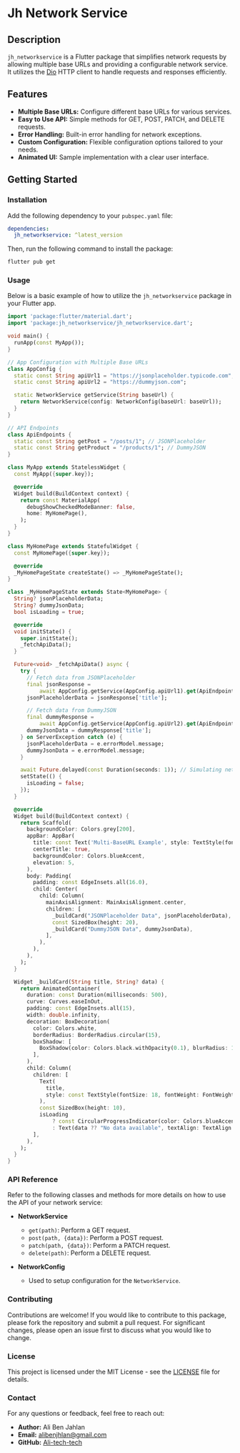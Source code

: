 # Jh Network Service


## Description

`jh_networkservice` is a Flutter package that simplifies network requests by allowing multiple base URLs and providing a configurable network service. It utilizes the [Dio](https://pub.dev/packages/dio) HTTP client to handle requests and responses efficiently.

## Features

- **Multiple Base URLs:** Configure different base URLs for various services.
- **Easy to Use API:** Simple methods for GET, POST, PATCH, and DELETE requests.
- **Error Handling:** Built-in error handling for network exceptions.
- **Custom Configuration:** Flexible configuration options tailored to your needs.
- **Animated UI:** Sample implementation with a clear user interface.

## Getting Started

### Installation

Add the following dependency to your `pubspec.yaml` file:

```yaml
dependencies:
  jh_networkservice: ^latest_version
```

Then, run the following command to install the package:

```bash
flutter pub get
```

### Usage

Below is a basic example of how to utilize the `jh_networkservice` package in your Flutter app.

```dart
import 'package:flutter/material.dart';
import 'package:jh_networkservice/jh_networkservice.dart';

void main() {
  runApp(const MyApp());
}

// App Configuration with Multiple Base URLs
class AppConfig {
  static const String apiUrl1 = "https://jsonplaceholder.typicode.com";
  static const String apiUrl2 = "https://dummyjson.com";

  static NetworkService getService(String baseUrl) {
    return NetworkService(config: NetworkConfig(baseUrl: baseUrl));
  }
}

// API Endpoints
class ApiEndpoints {
  static const String getPost = "/posts/1"; // JSONPlaceholder
  static const String getProduct = "/products/1"; // DummyJSON
}

class MyApp extends StatelessWidget {
  const MyApp({super.key});

  @override
  Widget build(BuildContext context) {
    return const MaterialApp(
      debugShowCheckedModeBanner: false,
      home: MyHomePage(),
    );
  }
}

class MyHomePage extends StatefulWidget {
  const MyHomePage({super.key});

  @override
  _MyHomePageState createState() => _MyHomePageState();
}

class _MyHomePageState extends State<MyHomePage> {
  String? jsonPlaceholderData;
  String? dummyJsonData;
  bool isLoading = true;

  @override
  void initState() {
    super.initState();
    _fetchApiData();
  }

  Future<void> _fetchApiData() async {
    try {
      // Fetch data from JSONPlaceholder
      final jsonResponse =
          await AppConfig.getService(AppConfig.apiUrl1).get(ApiEndpoints.getPost);
      jsonPlaceholderData = jsonResponse['title'];

      // Fetch data from DummyJSON
      final dummyResponse =
          await AppConfig.getService(AppConfig.apiUrl2).get(ApiEndpoints.getProduct);
      dummyJsonData = dummyResponse['title'];
    } on ServerException catch (e) {
      jsonPlaceholderData = e.errorModel.message;
      dummyJsonData = e.errorModel.message;
    }

    await Future.delayed(const Duration(seconds: 1)); // Simulating network delay
    setState(() {
      isLoading = false;
    });
  }

  @override
  Widget build(BuildContext context) {
    return Scaffold(
      backgroundColor: Colors.grey[200],
      appBar: AppBar(
        title: const Text('Multi-BaseURL Example', style: TextStyle(fontWeight: FontWeight.bold)),
        centerTitle: true,
        backgroundColor: Colors.blueAccent,
        elevation: 5,
      ),
      body: Padding(
        padding: const EdgeInsets.all(16.0),
        child: Center(
          child: Column(
            mainAxisAlignment: MainAxisAlignment.center,
            children: [
              _buildCard("JSONPlaceholder Data", jsonPlaceholderData),
              const SizedBox(height: 20),
              _buildCard("DummyJSON Data", dummyJsonData),
            ],
          ),
        ),
      ),
    );
  }

  Widget _buildCard(String title, String? data) {
    return AnimatedContainer(
      duration: const Duration(milliseconds: 500),
      curve: Curves.easeInOut,
      padding: const EdgeInsets.all(15),
      width: double.infinity,
      decoration: BoxDecoration(
        color: Colors.white,
        borderRadius: BorderRadius.circular(15),
        boxShadow: [
          BoxShadow(color: Colors.black.withOpacity(0.1), blurRadius: 10, spreadRadius: 2),
        ],
      ),
      child: Column(
        children: [
          Text(
            title,
            style: const TextStyle(fontSize: 18, fontWeight: FontWeight.bold),
          ),
          const SizedBox(height: 10),
          isLoading
              ? const CircularProgressIndicator(color: Colors.blueAccent)
              : Text(data ?? "No data available", textAlign: TextAlign.center, style: const TextStyle(fontSize: 16, color: Colors.black87)),
        ],
      ),
    );
  }
}
```

### API Reference

Refer to the following classes and methods for more details on how to use the API of your network service:

- **NetworkService**
  - `get(path)`: Perform a GET request.
  - `post(path, {data})`: Perform a POST request.
  - `patch(path, {data})`: Perform a PATCH request.
  - `delete(path)`: Perform a DELETE request.

- **NetworkConfig**
  - Used to setup configuration for the `NetworkService`.

### Contributing

Contributions are welcome! If you would like to contribute to this package, please fork the repository and submit a pull request. For significant changes, please open an issue first to discuss what you would like to change.

### License

This project is licensed under the MIT License - see the [LICENSE](LICENSE) file for details.

### Contact

For any questions or feedback, feel free to reach out:

- **Author:** Ali Ben Jahlan
- **Email:** alibenjhlan@gmail.com
- **GitHub:** [Ali-tech-tech](https://github.com/ALI-tech-tech)